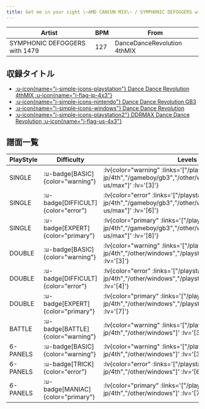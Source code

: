 ```yaml
---
title: Get me in your sight \~AMD CANCUN MIX\~ / SYMPHONIC DEFOGGERS with 1479
---
```


|Artist|BPM|From|
|------|---|----|
|SYMPHONIC DEFOGGERS with 1479|127|DanceDanceRevolution 4thMIX|

## 収録タイトル

- [ :u-icon{name="i-simple-icons-playstation"} Dance Dance Revolution 4thMIX :u-icon{name="i-flag-jp-4x3"} ](/playstation-jp/4th)
- [ :u-icon{name="i-simple-icons-nintendo"} Dance Dance Revolution GB3](/gameboy/gb3)
- [ :u-icon{name="i-simple-icons-windows"} Dance Dance Revolution](/other/windows)
- [ :u-icon{name="i-simple-icons-playstation2"} DDRMAX Dance Dance Revolution :u-icon{name="i-flag-us-4x3"} ](/playstation2-us/max)

## 譜面一覧

|PlayStyle|Difficulty|Levels|Notes|Movie|
|---------|----------|------|-----|-----|
|SINGLE| :u-badge[BASIC]{color="warning"} | :lv{color="warning" :links='["/playstation-jp/4th","/gameboy/gb3","/other/windows","/playstation2-us/max"]' :lv='[3]'} |153/0||
|SINGLE| :u-badge[DIFFICULT]{color="error"} | :lv{color="error" :links='["/playstation-jp/4th","/gameboy/gb3","/other/windows","/playstation2-us/max"]' :lv='[6]'} |227/0||
|SINGLE| :u-badge[EXPERT]{color="primary"} | :lv{color="primary" :links='["/playstation-jp/4th","/gameboy/gb3","/other/windows","/playstation2-us/max"]' :lv='[8]'} |284/0||
|DOUBLE| :u-badge[BASIC]{color="warning"} | :lv{color="warning" :links='["/playstation-jp/4th","/other/windows","/playstation2-us/max"]' :lv='[3]'} |149/0||
|DOUBLE| :u-badge[DIFFICULT]{color="error"} | :lv{color="error" :links='["/playstation-jp/4th","/other/windows","/playstation2-us/max"]' :lv='[4]'} |196/0||
|DOUBLE| :u-badge[EXPERT]{color="primary"} | :lv{color="primary" :links='["/playstation-jp/4th","/other/windows","/playstation2-us/max"]' :lv='[7]'} |277/0||
|BATTLE| :u-badge[BATTLE]{color="warning"} | :lv{color="warning" :links='["/playstation-jp/4th","/other/windows"]' :lv='[3]'} |||
|6-PANELS| :u-badge[BASIC]{color="warning"} | :lv{color="warning" :links='["/playstation-jp/4th","/other/windows"]' :lv='[3]'} |129/0||
|6-PANELS| :u-badge[TRICK]{color="error"} | :lv{color="error" :links='["/playstation-jp/4th","/other/windows"]' :lv='[6]'} |218/0||
|6-PANELS| :u-badge[MANIAC]{color="primary"} | :lv{color="primary" :links='["/playstation-jp/4th","/other/windows"]' :lv='[7]'} |244/0||
